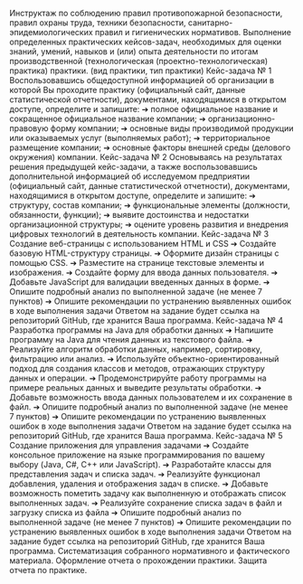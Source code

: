 Инструктаж по соблюдению правил противопожарной безопасности, правил охраны труда, техники безопасности, санитарно-эпидемиологических правил и гигиенических нормативов.
Выполнение определенных практических кейсов-задач, необходимых для оценки знаний, умений, навыков и (или) опыта деятельности по итогам производственной (технологическая (проектно-технологическая) практика) практики.
(вид практики, тип практики) 
Кейс-задача № 1
Воспользовавшись общедоступной информацией об организации в которой Вы проходите практику (официальный сайт, данные статистической отчетности), документами, находящимися в открытом доступе, определите и запишите:
➔	полное официальное название и сокращенное официальное название компании;
➔	организационно-правовую форму компании;
➔	 основные виды производимой продукции или оказываемых услуг (выполняемых работ);
➔	территориальное размещение компании;
➔	основные факторы внешней среды (делового окружения) компании.
Кейс-задача № 2
Основываясь на результатах решения предыдущей кейс-задачи, а также воспользовавшись дополнительной информацией об исследуемом предприятии (официальный сайт, данные статистической отчетности), документами, находящимися в открытом доступе, определите и запишите:
➔	структуру, состав компании;
➔	функциональные элементы (должности, обязанности, функции);
➔	выявите достоинства и недостатки организационной структуры;
➔	оцените уровень развития и внедрения цифровых технологий в деятельность компании.
Кейс-задача № 3
Создание веб-страницы с использованием HTML и CSS
➔	Создайте базовую HTML-структуру страницы.
➔	Оформите дизайн страницы с помощью CSS.
➔	Разместите на странице текстовые элементы и изображения.
➔	Создайте форму для ввода данных пользователя.
➔	Добавьте JavaScript для валидации введенных данных в форме.
➔	Опишите подробный анализ по выполненной задаче (не менее 7 пунктов)
➔	Опишите рекомендации по устранению выявленных ошибок в ходе выполнения задачи
Ответом на задание будет ссылка на репозиторий GitHub, где хранится Ваша программа.
Кейс-задача № 4
Разработка программы на Java для обработки данных
➔	Напишите программу на Java для чтения данных из текстового файла.
➔	Реализуйте алгоритм обработки данных, например, сортировку, фильтрацию или анализ.
➔	Используйте объектно-ориентированный подход для создания классов и методов, отражающих структуру данных и операции.
➔	Продемонстрируйте работу программы на примере реальных данных и выведите результаты обработки.
➔	Добавьте возможность ввода данных пользователем и их сохранение в файл.
➔	Опишите подробный анализ по выполненной задаче (не менее 7 пунктов)
➔	Опишите рекомендации по устранению выявленных ошибок в ходе выполнения задачи
Ответом на задание будет ссылка на репозиторий GitHub, где хранится Ваша программа.
Кейс-задача № 5
Создание приложения для управления задачами
➔	Создайте консольное приложение на языке программирования по вашему выбору (Java, C#, C++ или JavaScript).
➔	Разработайте классы для представления задач и списка задач.
➔	Реализуйте функционал добавления, удаления и отображения задач в списке.
➔	Добавьте возможность пометить задачу как выполненную и отображать список выполненных задач.
➔	Реализуйте сохранение списка задач в файл и загрузку списка из файла
➔	Опишите подробный анализ по выполненной задаче (не менее 7 пунктов)
➔	Опишите рекомендации по устранению выявленных ошибок в ходе выполнения задачи
Ответом на задание будет ссылка на репозиторий GitHub, где хранится Ваша программа.
Систематизация собранного нормативного и фактического материала.
Оформление отчета о прохождении практики.
Защита отчета по практике.

